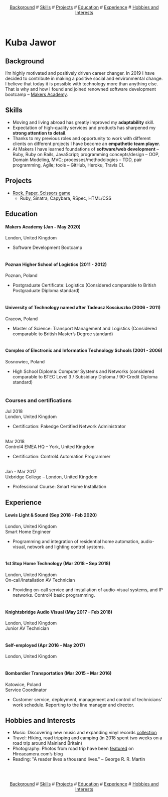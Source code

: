 <p align="center">
<a href="#background">Background</a> #
<a href="#skills">Skills</a> #
<a href="#projects">Projects</a> #
<a href="#education">Education</a> #
<a href="#experience">Experience</a> #
<a href="#hobbies-and-interests">Hobbies and Interests</a>
</p>
</br>

# Kuba Jawor

## Background

I’m highly motivated and positively driven career changer. In 2019 I have decided to contribute in making a positive social and environmental change. I believe that today it is possible with technology more than anything else. That is why and how I found and joined renowned software development bootcamp – [Makers Academy](https://makers.tech).

## Skills

- Moving and living abroad has greatly improved my **adaptability** skill.
- Expectation of high-quality services and products has sharpened my **strong attention to detail**.
- Thanks to my previous roles and opportunity to work with different clients on different projects I have become an **empathetic team player**.
- At Makers I have learned foundations of **software/web development** – Ruby, Ruby on Rails, JavaScript; programming concepts/design – OOP, Domain Modeling, MVC; processes/methodologies – TDD, pair programming, Agile; tools – GitHub, Heroku, Travis CI.

## Projects

- [Rock, Paper, Scissors game](https://github.com/plkujaw/rps-challenge)
  - Ruby, Sinatra, Capybara, RSpec, HTML/CSS

## Education

#### Makers Academy (Jan - May 2020)</br>
London, United Kingdom
- Software Development Bootcamp</br></br>

#### Poznan Higher School of Logistics (2011 - 2012)</br>
Poznan, Poland
- Postgraduate Certificate: Logistics
(Considered comparable to British Postgraduate Diploma standard)</br></br>

#### University of Technology named after Tadeusz Kosciuszko (2006 - 2011)</br>
Cracow, Poland
- Master of Science: Transport Management and Logistics
(Considered comparable to British Master’s Degree standard)</br></br>

#### Complex of Electronic and Information Technology Schools (2001 - 2006)</br>
Sosnowiec, Poland
- High School Diploma: Computer Systems and Networks
(considered comparable to BTEC Level 3 / Subsidiary Diploma / 90-Credit Diploma standard)</br></br>

### Courses and certifications

Jul 2018</br>
London, United Kingdom
- Certification: Pakedge Certified Network Administrator</br></br>

Mar 2018</br>
Control4 EMEA HQ – York, United Kingdom
- Certification: Control4 Automation Programmer</br></br>

Jan - Mar 2017</br>
Uxbridge College – London, United Kingdom
- Professional Course: Smart Home Installation

## Experience

#### Lewis Light & Sound (Sep 2018 - Feb 2020)</br>
London, United Kingdom</br>
Smart Home Engineer
- Programming and integration of residential home automation, audio-visual, network and lighting control systems.</br></br>

#### 1st Stop Home Technology (Mar 2018 – Sep 2018)</br>
London, United Kingdom</br>
On-call/Installation AV Technician
- Providing on-call service and installation of audio-visual systems, and IP networks. Control4 basic programming.</br></br>

#### Knightsbridge Audio Visual (May 2017 – Feb 2018)</br>
London, United Kingdom</br>
Junior AV Technician</br></br>


#### Self-employed (Apr 2016 – May 2017)</br>
London, United Kingdom</br></br>

#### Bombardier Transportation (Mar 2015 – Mar 2016)</br>
Katowice, Poland</br>
Service Coordinator
- Customer service, deployment, management and control of technicians’ work schedule. Reporting to the line manager and director.

## Hobbies and Interests

- Music: Discovering new music and expanding vinyl records [collection](https://www.discogs.com/user/plkujaw/collection)
- Travel: Hiking, road tripping and camping (in 2018 spent two weeks on a road trip around Mainland Britain)
- Photography: Photos from road trip have been [featured](https://www.hireacamera.com/en-gb/blog/case-studies/customer-case-study-visiting-the-four-corners-of-the-uk-with-the-fujifilm-xe2-xf18-135mm/) on Hireacamera.com’s blog
- Reading: "A reader lives a thousand lives." – George R. R. Martin
</br>
</br>
<p align="center">
<a href="#background">Background</a> #
<a href="#skills">Skills</a> #
<a href="#projects">Projects</a> #
<a href="#education">Education</a> #
<a href="#experience">Experience</a> #
<a href="#hobbies-and-interests">Hobbies and Interests</a>
</p>
